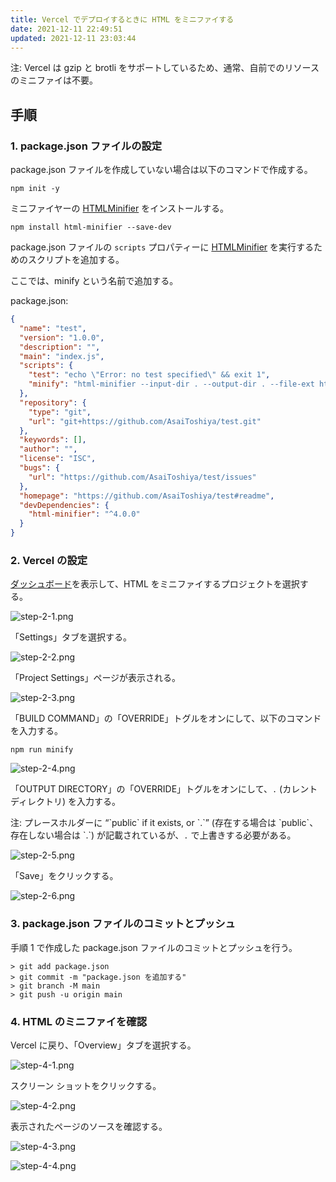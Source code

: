 ```yaml
---
title: Vercel でデプロイするときに HTML をミニファイする
date: 2021-12-11 22:49:51
updated: 2021-12-11 23:03:44
---
```


注: Vercel は gzip と brotli をサポートしているため、通常、自前でのリソースのミニファイは不要。
<!-- more -->
## 手順

### 1. package.json ファイルの設定

package.json ファイルを作成していない場合は以下のコマンドで作成する。

```
npm init -y
```

ミニファイヤーの [HTMLMinifier][1] をインストールする。

```
npm install html-minifier --save-dev
```

package.json ファイルの `scripts` プロパティーに [HTMLMinifier][1] を実行するためのスクリプトを追加する。

ここでは、minify という名前で追加する。

package.json:

```json
{
  "name": "test",
  "version": "1.0.0",
  "description": "",
  "main": "index.js",
  "scripts": {
    "test": "echo \"Error: no test specified\" && exit 1",
    "minify": "html-minifier --input-dir . --output-dir . --file-ext html --collapse-whitespace --minify-js true --minify-css true"
  },
  "repository": {
    "type": "git",
    "url": "git+https://github.com/AsaiToshiya/test.git"
  },
  "keywords": [],
  "author": "",
  "license": "ISC",
  "bugs": {
    "url": "https://github.com/AsaiToshiya/test/issues"
  },
  "homepage": "https://github.com/AsaiToshiya/test#readme",
  "devDependencies": {
    "html-minifier": "^4.0.0"
  }
}
```

### 2. Vercel の設定

[ダッシュボード][2]を表示して、HTML をミニファイするプロジェクトを選択する。

![step-2-1.png](minify-html-when-deploy-on-vercel/step-2-1.png)

「Settings」タブを選択する。

![step-2-2.png](minify-html-when-deploy-on-vercel/step-2-2.png)

「Project Settings」ページが表示される。

![step-2-3.png](minify-html-when-deploy-on-vercel/step-2-3.png)

「BUILD COMMAND」の「OVERRIDE」トグルをオンにして、以下のコマンドを入力する。

```
npm run minify
```

![step-2-4.png](minify-html-when-deploy-on-vercel/step-2-4.png)

「OUTPUT DIRECTORY」の「OVERRIDE」トグルをオンにして、`.` (カレント ディレクトリ) を入力する。

注: プレースホルダーに <q>\`public\` if it exists, or \`.\`</q> (存在する場合は \`public\`、存在しない場合は \`.\`) が記載されているが、`.` で上書きする必要がある。

![step-2-5.png](minify-html-when-deploy-on-vercel/step-2-5.png)

「Save」をクリックする。

![step-2-6.png](minify-html-when-deploy-on-vercel/step-2-6.png)

### 3. package.json ファイルのコミットとプッシュ

手順 1 で作成した package.json ファイルのコミットとプッシュを行う。

```
> git add package.json
> git commit -m "package.json を追加する"
> git branch -M main
> git push -u origin main
```

### 4. HTML のミニファイを確認

Vercel に戻り、「Overview」タブを選択する。

![step-4-1.png](minify-html-when-deploy-on-vercel/step-4-1.png)

スクリーン ショットをクリックする。

![step-4-2.png](minify-html-when-deploy-on-vercel/step-4-2.png)

表示されたページのソースを確認する。

![step-4-3.png](minify-html-when-deploy-on-vercel/step-4-3.png)

![step-4-4.png](minify-html-when-deploy-on-vercel/step-4-4.png)

[1]: https://github.com/kangax/html-minifier
[2]: https://vercel.com/dashboard
